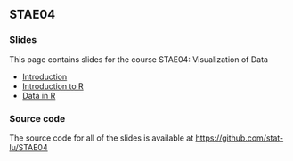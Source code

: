 
## STAE04

### Slides

This page contains slides for the course STAE04: Visualization of Data

* [Introduction](lecture-introduction)
* [Introduction to R](lecture-introduction-to-r)
* [Data in R](lecture-data-in-r)

### Source code

The source code for all of the slides is available 
at <https://github.com/stat-lu/STAE04>



